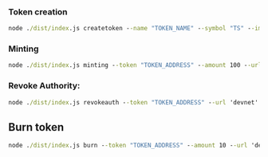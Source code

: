 ### Token creation
```cmd
node ./dist/index.js createtoken --name "TOKEN_NAME" --symbol "TS" --image "TOKEN_IMAGE_LINK" --decimals 5 --website "web_link" --initial-minting 10000 --url devnet
```

### Minting 
```cmd
node ./dist/index.js minting --token "TOKEN_ADDRESS" --amount 100 --url 'devnet'
```

### Revoke Authority:
```cmd
node ./dist/index.js revokeauth --token "TOKEN_ADDRESS" --url 'devnet'
```

## Burn token
```cmd
node ./dist/index.js burn --token "TOKEN_ADDRESS" --amount 10 --url 'devnet'
```